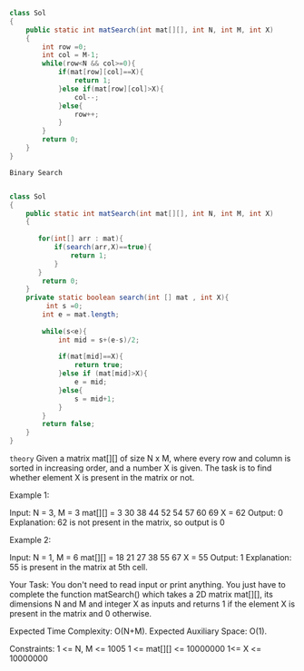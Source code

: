 
```Java
class Sol
{
    public static int matSearch(int mat[][], int N, int M, int X)
    {
        int row =0;
        int col = M-1;
        while(row<N && col>=0){
            if(mat[row][col]==X){
                return 1;
            }else if(mat[row][col]>X){
                col--;
            }else{
                row++;
            }
        }
        return 0;
    }
}
```





`` Binary Search ``
```Java

class Sol
{
    public static int matSearch(int mat[][], int N, int M, int X)
    {
        
       for(int[] arr : mat){
           if(search(arr,X)==true){
               return 1;
           }
       }
        return 0;
    }
    private static boolean search(int [] mat , int X){
         int s =0;
        int e = mat.length;
        
        while(s<e){
            int mid = s+(e-s)/2;
            
            if(mat[mid]==X){
                return true;
            }else if (mat[mid]>X){
                e = mid;
            }else{
                s = mid+1;
            }
        }
        return false;
    }
}
```




``theory``
Given a matrix mat[][] of size N x M, where every row and column is sorted in increasing order, and a number X is given. The task is to find whether element X is present in the matrix or not.


Example 1:

Input:
N = 3, M = 3
mat[][] = 3 30 38 
         44 52 54 
         57 60 69
X = 62
Output:
0
Explanation:
62 is not present in the
matrix, so output is 0

Example 2:

Input:
N = 1, M = 6
mat[][] = 18 21 27 38 55 67
X = 55
Output:
1
Explanation:
55 is present in the
matrix at 5th cell.

Your Task:
You don't need to read input or print anything. You just have to complete the function matSearch() which takes a 2D matrix mat[][], its dimensions N and M and integer X as inputs and returns 1 if the element X is present in the matrix and 0 otherwise.


Expected Time Complexity: O(N+M).
Expected Auxiliary Space: O(1).


Constraints:
1 <= N, M <= 1005
1 <= mat[][] <= 10000000
1<= X <= 10000000
